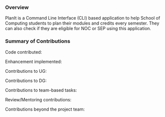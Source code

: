 ### Overview

PlanIt is a Command Line Interface (CLI) based application to help School of Computing students to plan their modules and credits every semester. 
They can also check if they are eligible for NOC or SEP using this application.

### Summary of Contributions

Code contributed:

Enhancement implemented:

Contributions to UG:

Contributions to DG:

Contributions to team-based tasks:

Review/Mentoring contributions:

Contributions beyond the project team:

